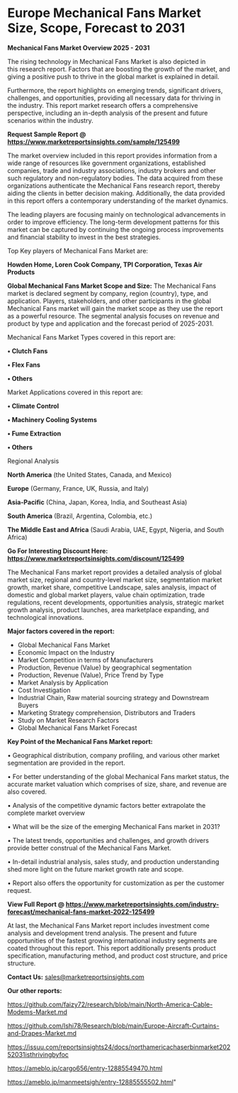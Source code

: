 # Europe Mechanical Fans Market Size, Scope, Forecast to 2031

<Strong> Mechanical Fans Market Overview 2025 - 2031</strong>

The rising technology in Mechanical Fans Market is also depicted in this research report. Factors that are boosting the growth of the market, and giving a positive push to thrive in the global market is explained in detail.

Furthermore, the report highlights on emerging trends, significant drivers, challenges, and opportunities, providing all necessary data for thriving in the industry. This report market research offers a comprehensive perspective, including an in-depth analysis of the present and future scenarios within the industry.

<strong>Request Sample Report @ <a href=https://www.marketreportsinsights.com/sample/125499>https://www.marketreportsinsights.com/sample/125499</a></strong>

The market overview included in this report provides information from a wide range of resources like government organizations, established companies, trade and industry associations, industry brokers and other such regulatory and non-regulatory bodies. The data acquired from these organizations authenticate the Mechanical Fans research report, thereby aiding the clients in better decision making. Additionally, the data provided in this report offers a contemporary understanding of the market dynamics.

The leading players are focusing mainly on technological advancements in order to improve efficiency. The long-term development patterns for this market can be captured by continuing the ongoing process improvements and financial stability to invest in the best strategies.

Top Key players of Mechanical Fans Market are:

<strong>Howden Home, Loren Cook Company, TPI Corporation, Texas Air Products</strong>

<strong><b>Global Mechanical Fans Market Scope and Size:</b></strong>
The Mechanical Fans market is declared segment by company, region (country), type, and application. Players, stakeholders, and other participants in the global Mechanical Fans market will gain the market scope as they use the report as a powerful resource. The segmental analysis focuses on revenue and product by type and application and the forecast period of 2025-2031.

Mechanical Fans Market Types covered in this report are:

<strong>• Clutch Fans

• Flex Fans

• Others</strong>

Market Applications covered in this report are:

<strong>• Climate Control

• Machinery Cooling Systems

• Fume Extraction

• Others</strong> 

Regional Analysis

<strong>North America</strong> (the United States, Canada, and Mexico)

<strong>Europe</strong> (Germany, France, UK, Russia, and Italy)

<strong>Asia-Pacific</strong> (China, Japan, Korea, India, and Southeast Asia)

<strong>South America</strong> (Brazil, Argentina, Colombia, etc.)

<strong>The Middle East and Africa</strong> (Saudi Arabia, UAE, Egypt, Nigeria, and South Africa)

<strong>Go For Interesting Discount Here: <a href=https://www.marketreportsinsights.com/discount/125499>https://www.marketreportsinsights.com/discount/125499</a></strong>

The Mechanical Fans market report provides a detailed analysis of global market size, regional and country-level market size, segmentation market growth, market share, competitive Landscape, sales analysis, impact of domestic and global market players, value chain optimization, trade regulations, recent developments, opportunities analysis, strategic market growth analysis, product launches, area marketplace expanding, and technological innovations.

<strong><b>Major factors covered in the report:</b></strong>
<ul>
  <li>Global Mechanical Fans Market </li>
  <li>Economic Impact on the Industry</li>
  <li>Market Competition in terms of Manufacturers</li>
  <li>Production, Revenue (Value) by geographical segmentation</li>
  <li>Production, Revenue (Value), Price Trend by Type</li>
  <li>Market Analysis by Application</li>
  <li>Cost Investigation</li>
  <li>Industrial Chain, Raw material sourcing strategy and Downstream Buyers</li>
  <li>Marketing Strategy comprehension, Distributors and Traders</li>
  <li>Study on Market Research Factors</li>
  <li>Global Mechanical Fans Market Forecast</li>
</ul>

<strong><b>Key Point of the Mechanical Fans Market report:</b></strong>

• Geographical distribution, company profiling, and various other market segmentation are provided in the report.

• For better understanding of the global Mechanical Fans market status, the accurate market valuation which comprises of size, share, and revenue are also covered.

• Analysis of the competitive dynamic factors better extrapolate the complete market overview

• What will be the size of the emerging Mechanical Fans market in 2031?

• The latest trends, opportunities and challenges, and growth drivers provide better construal of the Mechanical Fans Market.

• In-detail industrial analysis, sales study, and production understanding shed more light on the future market growth rate and scope.

• Report also offers the opportunity for customization as per the customer request.

<strong><b>View Full Report @ <a href=https://www.marketreportsinsights.com/industry-forecast/mechanical-fans-market-2022-125499>https://www.marketreportsinsights.com/industry-forecast/mechanical-fans-market-2022-125499</a></b></strong>


At last, the Mechanical Fans Market report includes investment come analysis and development trend analysis. The present and future opportunities of the fastest growing international industry segments are coated throughout this report. This report additionally presents product specification, manufacturing method, and product cost structure, and price structure.

<strong>Contact Us:</strong>
sales@marketreportsinsights.com

<strong>Our other reports:</strong>

<a href=https://github.com/faizy72/research/blob/main/North-America-Cable-Modems-Market.md>https://github.com/faizy72/research/blob/main/North-America-Cable-Modems-Market.md</a>

<a href=https://github.com/Ishi78/Research/blob/main/Europe-Aircraft-Curtains-and-Drapes-Market.md>https://github.com/Ishi78/Research/blob/main/Europe-Aircraft-Curtains-and-Drapes-Market.md</a>

<a href=https://issuu.com/reportsinsights24/docs/northamericachaserbinmarket20252031isthrivingbyfoc>https://issuu.com/reportsinsights24/docs/northamericachaserbinmarket20252031isthrivingbyfoc</a>

<a href=https://ameblo.jp/cargo656/entry-12885549470.html>https://ameblo.jp/cargo656/entry-12885549470.html</a>

<a href=https://ameblo.jp/manmeetsigh/entry-12885555502.html>https://ameblo.jp/manmeetsigh/entry-12885555502.html</a>"
